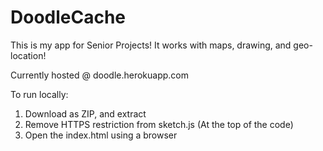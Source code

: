 # DoodleCache

This is my app for Senior Projects!
It works with maps, drawing, and geo-location!

Currently hosted @ doodle.herokuapp.com

To run locally:

1. Download as ZIP, and extract
2. Remove HTTPS restriction from sketch.js (At the top of the code)
3. Open the index.html using a browser
